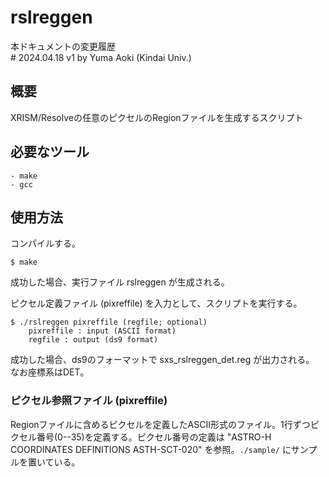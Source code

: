# rslreggen

本ドキュメントの変更履歴  
\# 2024.04.18 v1 by Yuma Aoki (Kindai Univ.)  


## 概要

XRISM/Resolveの任意のピクセルのRegionファイルを生成するスクリプト



## 必要なツール

    - make
    - gcc



## 使用方法

コンパイルする。

    $ make

成功した場合、実行ファイル rslreggen が生成される。

ピクセル定義ファイル (pixreffile) を入力として、スクリプトを実行する。

    $ ./rslreggen pixreffile (regfile; optional)
        pixreffile : input (ASCII format)
        regfile : output (ds9 format)

成功した場合、ds9のフォーマットで sxs_rslreggen_det.reg が出力される。
なお座標系はDET。


### ピクセル参照ファイル (pixreffile)

Regionファイルに含めるピクセルを定義したASCII形式のファイル。1行ずつピクセル番号(0--35)を定義する。ピクセル番号の定義は "ASTRO-H COORDINATES DEFINITIONS ASTH-SCT-020" を参照。`./sample/` にサンプルを置いている。
